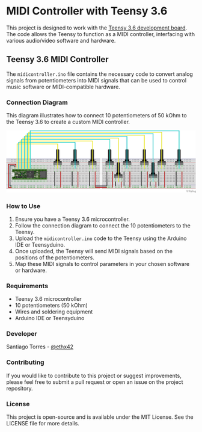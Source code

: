 # MIDI Controller with Teensy 3.6

This project is designed to work with the [Teensy 3.6 development board](https://www.pjrc.com/store/teensy36.html). The code allows the Teensy to function as a MIDI controller, interfacing with various audio/video software and hardware.

## Teensy 3.6 MIDI Controller

The `midicontroller.ino` file contains the necessary code to convert analog signals from potentiometers into MIDI signals that can be used to control music software or MIDI-compatible hardware.

### Connection Diagram

This diagram illustrates how to connect 10 potentiometers of 50 kOhm to the Teensy 3.6 to create a custom MIDI controller.

![Teensy MIDI Controller Connection Diagram](./teensy_midi_controller_10_potentiometers_50_kohm.png)

### How to Use

1. Ensure you have a Teensy 3.6 microcontroller.
2. Follow the connection diagram to connect the 10 potentiometers to the Teensy.
3. Upload the `midicontroller.ino` code to the Teensy using the Arduino IDE or Teensyduino.
4. Once uploaded, the Teensy will send MIDI signals based on the positions of the potentiometers.
5. Map these MIDI signals to control parameters in your chosen software or hardware.

### Requirements

- Teensy 3.6 microcontroller
- 10 potentiometers (50 kOhm)
- Wires and soldering equipment
- Arduino IDE or Teensyduino

### Developer

Santiago Torres - [@ethx42](https://github.com/ethx42)

### Contributing

If you would like to contribute to this project or suggest improvements, please feel free to submit a pull request or open an issue on the project repository.

### License

This project is open-source and is available under the MIT License. See the LICENSE file for more details.

